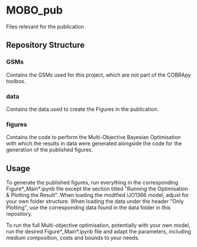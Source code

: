 # MOBO_pub
Files relevant for the publication

## Repository Structure
### GSMs
Contains the GSMs used for this project, which are not part of the COBRApy toolbox.

### data
Contains the data used to create the Figures in the publication.

### figures
Contains the code to perform the Multi-Objective Bayesian Optimisation with which the results in data were generated alongside the code for the generation of the published figures.

## Usage
To generate the published figures, run everything in the corresponding Figure*_Main*.ipynb file except the section titled "Running the Optimisation & Plotting the Result". When loading the modified iJO1366 model, adjust for your own folder structure. When loading the data under the header "Only Plotting", use the corresponding data found in the data folder in this repository.

To run the full Multi-objective optimisation, potentially with your own model, run the desired Figure*_Main*.ipynb file and adapt the parameters, including medium composition, costs and bounds to your needs.
